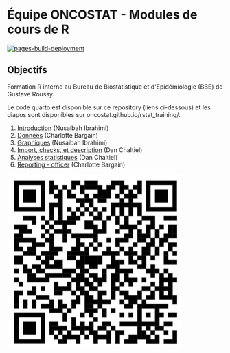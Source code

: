 # Équipe ONCOSTAT - Modules de cours de R

[![pages-build-deployment](https://github.com/Oncostat/rstat_training/actions/workflows/pages/pages-build-deployment/badge.svg)](https://github.com/Oncostat/rstat_training/actions/workflows/pages/pages-build-deployment)

## Objectifs

Formation R interne au Bureau de Biostatistique et d'Epidémiologie (BBE) de Gustave Roussy.

Le code quarto est disponible sur ce repository (liens ci-dessous) et les diapos sont disponibles sur oncostat.github.io/rstat_training/.

1)  [Introduction](modules/1_intro/) (Nusaibah Ibrahimi)
2)  [Données](modules/2_donnees/) (Charlotte Bargain)
3)  [Graphiques](modules/3_graph/) (Nusaibah Ibrahimi)
4)  [Import, checks, et description](modules/4_edcimport_crosstable/) (Dan Chaltiel)
5)  [Analyses statistiques](modules/5_statistiques/) (Dan Chaltiel)
6)  [Reporting - officer](modules/6_officer/) (Charlotte Bargain)

![](qrcode.png)
